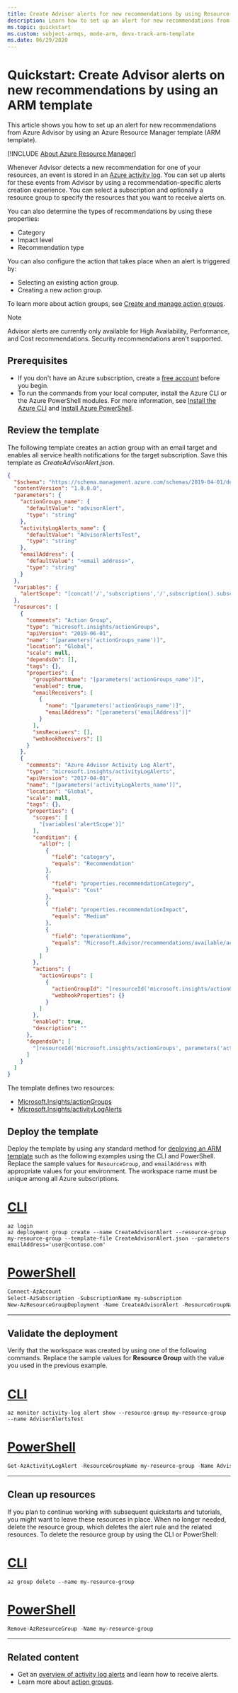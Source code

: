 ```yaml
---
title: Create Advisor alerts for new recommendations by using Resource Manager template
description: Learn how to set up an alert for new recommendations from Azure Advisor by using an Azure Resource Manager template (ARM template).
ms.topic: quickstart
ms.custom: subject-armqs, mode-arm, devx-track-arm-template
ms.date: 06/29/2020
---
```


# Quickstart: Create Advisor alerts on new recommendations by using an ARM template

This article shows you how to set up an alert for new recommendations from Azure Advisor by using an Azure Resource Manager template (ARM template).

[!INCLUDE [About Azure Resource Manager](~/reusable-content/ce-skilling/azure/includes/resource-manager-quickstart-introduction.md)]

Whenever Advisor detects a new recommendation for one of your resources, an event is stored in an [Azure activity log](../azure-monitor/essentials/platform-logs-overview.md). You can set up alerts for these events from Advisor by using a recommendation-specific alerts creation experience. You can select a subscription and optionally a resource group to specify the resources that you want to receive alerts on.

You can also determine the types of recommendations by using these properties:

- Category
- Impact level
- Recommendation type

You can also configure the action that takes place when an alert is triggered by:

- Selecting an existing action group.
- Creating a new action group.

To learn more about action groups, see [Create and manage action groups](../azure-monitor/alerts/action-groups.md).

> [!NOTE]
> Advisor alerts are currently only available for High Availability, Performance, and Cost recommendations. Security recommendations aren't supported.

## Prerequisites

- If you don't have an Azure subscription, create a [free account](https://azure.microsoft.com/free/?WT.mc_id=A261C142F) before you begin.
- To run the commands from your local computer, install the Azure CLI or the Azure PowerShell modules. For more information, see [Install the Azure CLI](/cli/azure/install-azure-cli) and [Install Azure PowerShell](/powershell/azure/install-azure-powershell).

## Review the template

The following template creates an action group with an email target and enables all service health notifications for the target subscription. Save this template as *CreateAdvisorAlert.json*.

```json
{
  "$schema": "https://schema.management.azure.com/schemas/2019-04-01/deploymentTemplate.json#",
  "contentVersion": "1.0.0.0",
  "parameters": {
    "actionGroups_name": {
      "defaultValue": "advisorAlert",
      "type": "string"
    },
    "activityLogAlerts_name": {
      "defaultValue": "AdvisorAlertsTest",
      "type": "string"
    },
    "emailAddress": {
      "defaultValue": "<email address>",
      "type": "string"
    }
  },
  "variables": {
    "alertScope": "[concat('/','subscriptions','/',subscription().subscriptionId)]"
  },
  "resources": [
    {
      "comments": "Action Group",
      "type": "microsoft.insights/actionGroups",
      "apiVersion": "2019-06-01",
      "name": "[parameters('actionGroups_name')]",
      "location": "Global",
      "scale": null,
      "dependsOn": [],
      "tags": {},
      "properties": {
        "groupShortName": "[parameters('actionGroups_name')]",
        "enabled": true,
        "emailReceivers": [
          {
            "name": "[parameters('actionGroups_name')]",
            "emailAddress": "[parameters('emailAddress')]"
          }
        ],
        "smsReceivers": [],
        "webhookReceivers": []
      }
    },
    {
      "comments": "Azure Advisor Activity Log Alert",
      "type": "microsoft.insights/activityLogAlerts",
      "apiVersion": "2017-04-01",
      "name": "[parameters('activityLogAlerts_name')]",
      "location": "Global",
      "scale": null,
      "tags": {},
      "properties": {
        "scopes": [
          "[variables('alertScope')]"
        ],
        "condition": {
          "allOf": [
            {
              "field": "category",
              "equals": "Recommendation"
            },
            {
              "field": "properties.recommendationCategory",
              "equals": "Cost"
            },
            {
              "field": "properties.recommendationImpact",
              "equals": "Medium"
            },
            {
              "field": "operationName",
              "equals": "Microsoft.Advisor/recommendations/available/action"
            }
          ]
        },
        "actions": {
          "actionGroups": [
            {
              "actionGroupId": "[resourceId('microsoft.insights/actionGroups', parameters('actionGroups_name'))]",
              "webhookProperties": {}
            }
          ]
        },
        "enabled": true,
        "description": ""
      },
      "dependsOn": [
        "[resourceId('microsoft.insights/actionGroups', parameters('actionGroups_name'))]"
      ]
    }
  ]
}
```

The template defines two resources:

- [Microsoft.Insights/actionGroups](/azure/templates/microsoft.insights/actiongroups)
- [Microsoft.Insights/activityLogAlerts](/azure/templates/microsoft.insights/activityLogAlerts)

## Deploy the template

Deploy the template by using any standard method for [deploying an ARM template](../azure-resource-manager/templates/deploy-portal.md) such as the following examples using the CLI and PowerShell. Replace the sample values for `ResourceGroup`, and `emailAddress` with appropriate values for your environment. The workspace name must be unique among all Azure subscriptions.

# [CLI](#tab/CLI)

```azurecli
az login
az deployment group create --name CreateAdvisorAlert --resource-group my-resource-group --template-file CreateAdvisorAlert.json --parameters emailAddress='user@contoso.com'
```

# [PowerShell](#tab/PowerShell)

```powershell
Connect-AzAccount
Select-AzSubscription -SubscriptionName my-subscription
New-AzResourceGroupDeployment -Name CreateAdvisorAlert -ResourceGroupName my-resource-group -TemplateFile CreateAdvisorAlert.json -emailAddress user@contoso.com
```

---

## Validate the deployment

Verify that the workspace was created by using one of the following commands. Replace the sample values for **Resource Group** with the value you used in the previous example.

# [CLI](#tab/CLI)

```azurecli
az monitor activity-log alert show --resource-group my-resource-group --name AdvisorAlertsTest
```

# [PowerShell](#tab/PowerShell)

```powershell
Get-AzActivityLogAlert -ResourceGroupName my-resource-group -Name AdvisorAlertsTest
```

---

## Clean up resources

If you plan to continue working with subsequent quickstarts and tutorials, you might want to leave these resources in place. When no longer needed, delete the resource group, which deletes the alert rule and the related resources. To delete the resource group by using the CLI or PowerShell:

# [CLI](#tab/CLI)

```azurecli
az group delete --name my-resource-group
```

# [PowerShell](#tab/PowerShell)

```powershell
Remove-AzResourceGroup -Name my-resource-group
```

---

## Related content

- Get an [overview of activity log alerts](../azure-monitor/alerts/alerts-overview.md) and learn how to receive alerts.
- Learn more about [action groups](../azure-monitor/alerts/action-groups.md).
